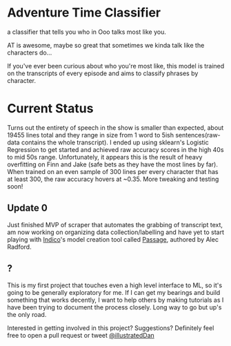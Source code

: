 # Adventure Time Classifier
a classifier that tells you who in Ooo talks most like you.

AT is awesome, maybe so great that sometimes we kinda talk like the characters do...

If you've ever been curious about who you're most like, this model is trained on the transcripts of every episode and aims to classify phrases by character.

# Current Status
Turns out the entirety of speech in the show is smaller than expected, about 19455 lines total and they range in size from 1 word to 5ish sentences(raw-data contains the whole transcript). I ended up using sklearn's Logistic Regression to get started and achieved raw accuracy scores in the high 40s to mid 50s range. Unfortunately, it appears this is the result of heavy overfitting on Finn and Jake (safe bets as they have the most lines by far). When trained on an even sample of 300 lines per every character that has at least 300, the raw accuracy hovers at ~0.35. More tweaking and testing soon!

## Update 0
Just finished MVP of scraper that automates the grabbing of transcript text, am now working on organizing data collection/labelling and have yet to start playing with [Indico](http://www.indico.io)'s model creation tool called [Passage](https://github.com/IndicoDataSolutions/Passage), authored by Alec Radford.

## ?
This is my first project that touches even a high level interface to ML, so it's going to be generally exploratory for me. If I can get my bearings and build something that works decently, I want to help others by making tutorials as I have been trying to document the process closely. Long way to go but up's the only road.

Interested in getting involved in this project? Suggestions? Definitely feel free to open a pull request or tweet [@illustratedDan](https://twitter.com/illustratedDan)

